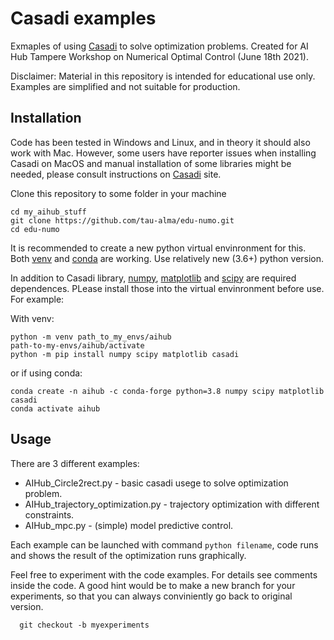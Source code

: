 # Casadi examples

 Exmaples of using [Casadi](https://web.casadi.org/) to solve optimization problems. Created for AI Hub Tampere Workshop on Numerical Optimal Control (June 18th 2021).

 Disclaimer: Material in this repository is intended for educational use only. Examples are simplified and not suitable for production.

## Installation

Code has been tested in Windows and Linux, and in theory it should also work with Mac. However, some users have reporter issues when installing Casadi on MacOS and manual installation of some libraries might be needed, please consult instructions on [Casadi](https://web.casadi.org/) site. 

Clone this repository to some folder in your machine

    cd my_aihub_stuff
    git clone https://github.com/tau-alma/edu-numo.git
    cd edu-numo 

It is recommended to create a new python virtual envinronment for this. Both [venv](https://docs.python.org/3/library/venv.html) and [conda](https://docs.conda.io/en/latest/) are working. Use relatively new (3.6+) python version. 

In addition to Casadi library, [numpy](https://numpy.org/), [matplotlib](https://matplotlib.org/) and [scipy](https://www.scipy.org/) are required dependences.
PLease install those into the virtual envinronment before use. For example:

With venv:

    python -m venv path_to_my_envs/aihub
    path-to-my-envs/aihub/activate
    python -m pip install numpy scipy matplotlib casadi

or if using conda:

    conda create -n aihub -c conda-forge python=3.8 numpy scipy matplotlib casadi
    conda activate aihub

 ## Usage

 There are 3 different examples:

   * AIHub_Circle2rect.py - basic casadi usege to solve optimization problem.
   * AIHub_trajectory_optimization.py - trajectory optimization with different constraints.
   * AIHub_mpc.py - (simple) model predictive control.

Each example can be launched with command `python filename`, code runs and shows the result of the optimization runs graphically. 

Feel free to experiment with the code examples. For details see comments inside the code. A good hint would be to make a new branch for your experiments, so that you can always conviniently go back to original version.

      git checkout -b myexperiments